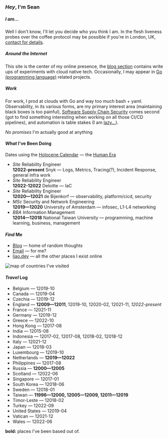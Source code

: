 ### _Hey_, I'm Sean

##### _I_ am...

Well I don't know,
I'll let you decide who you think I am.
In the flesh liveness probes over the coffee protocol
may be possible if you're in London, UK,
[contact for details](mailto:sean+coffee@liao.dev).

##### _Around_ the Internet

This site is the center of my online presence,
the [blog section](/blog/) contains write ups of experiments with cloud native tech.
Occasionally, I may appear in [Go (programming language)](https://go.dev/) related projects.

##### _Work_

For work, I prod at clouds with Go and way too much bash + yaml.
Observability, in its various forms, are my primary interest area
(maintaining black boxes is too painful),
[Software Supply Chain Security](https://slsa.dev/) comes second
(got to find something interesting when working on all those CI/CD pipelines),
and automation is table stakes (I am [lazy...](https://quoteinvestigator.com/2014/02/26/lazy-job/)).

_No promises_ I'm actually good at anything

#### _What_ I've Been Doing

Dates using the
[Holocene Calendar](https://en.wikipedia.org/wiki/Holocene_calendar)
— the [Human Era](https://www.youtube.com/watch?v=czgOWmtGVGs)

- _Site_ Reliability Engineer<br>
  **12022-present** Snyk — Logs, Metrics, Tracing(?), Incident Response, general infra work
- _Site_ Reliability Engineer<br>
  **12022-12022** Deloitte — IaC
- _Site_ Reliability Engineer<br>
  **12020—12021** de Bijenkorf — observability, platform/cicd, security
- _MSc_ Security and Network Engineering<br>
  **12019—12020** University of Amsterdam — infosec, L1-L4 networking
- _BBA_ Information Management<br>
  **12014—12018** National Taiwan University — programming, machine learning, business, management

#### _Find_ Me

- [Blog](/blog/) — home of random thoughts
- [Email](mailto:sean+hello@liao.dev) — for me?
- [liao.dev](https://liao.dev/) — all the other places I exist online

![map of countries I've visited](/static/map.webp)

#### _Travel_ Log

- Belgium — 12019-10
- Canada — 12019-04
- Czechia — 12019-12
- England — **12009—12011**, 12019-10, 12020-02, 12021-11, _12022-present_
- France — 12021-11
- Germany — 12019-12
- Greece — 12022-10
- Hong Kong — 12017-08
- India — 12015-08
- Indonesia — 12017-02, 12017-08, 12018-02, 12018-12
- Italy — 12021-12
- Japan — 12018-03
- Luxembourg — 12019-10
- Netherlands — **12019—12022**
- Philippines — 12017-08
- Russia — **12000—12005**
- Scotland — 12022-06
- Singapore — 12017-01
- South Korea — 12018-06
- Sweden — 12018-01
- Taiwan — **11996—12000, 12005—12009, 12011—12019**
- Timor-Leste — 12018-02
- Turkey — 12022-09
- United States — 12019-04
- Vatican — 12021-12
- Wales — 12022-06

**bold:** places I've been based out of.
